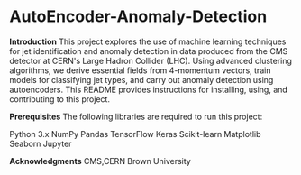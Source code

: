 # AutoEncoder-Anomaly-Detection
**Introduction**
This project explores the use of machine learning techniques for jet identification and anomaly detection in data produced from the CMS detector at CERN's Large Hadron Collider (LHC). Using advanced clustering algorithms, we derive essential fields from 4-momentum vectors, train models for classifying jet types, and carry out anomaly detection using autoencoders. This README provides instructions for installing, using, and contributing to this project.


**Prerequisites**
The following libraries are required to run this project:

Python 3.x
NumPy
Pandas
TensorFlow
Keras
Scikit-learn
Matplotlib
Seaborn
Jupyter

**Acknowledgments**
CMS,CERN
Brown University
